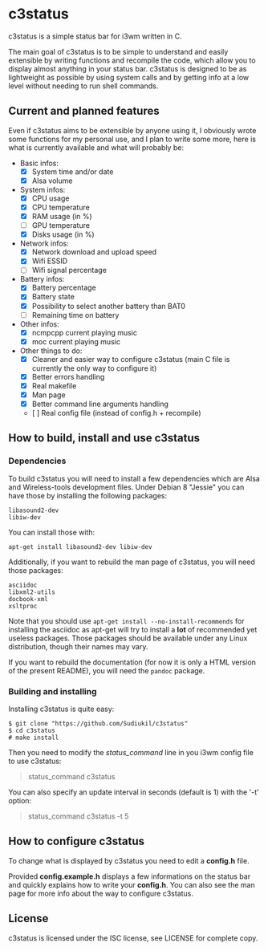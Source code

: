 # c3status

c3status is a simple status bar for i3wm written in C.

The main goal of c3status is to be simple to understand and easily extensible by writing functions and recompile the code, which allow you to display almost anything in your status bar.
c3status is designed to be as lightweight as possible by using system calls and by getting info at a low level without needing to run shell commands.

## Current and planned features

Even if c3status aims to be extensible by anyone using it, I obviously wrote some functions for my personal use, and I plan to write some more, here is what is currently available and what will probably be:

- Basic infos:
  - [x] System time and/or date
  - [x] Alsa volume

- System infos:
  - [x] CPU usage
  - [x] CPU temperature
  - [x] RAM usage (in %)
  - [ ] GPU temperature
  - [x] Disks usage (in %)

- Network infos:
  - [x] Network download and upload speed
  - [x] Wifi ESSID
  - [ ] Wifi signal percentage

- Battery infos:
  - [x] Battery percentage
  - [x] Battery state
  - [x] Possibility to select another battery than BAT0
  - [ ] Remaining time on battery

- Other infos:
  - [x] ncmpcpp current playing music
  - [x] moc current playing music

- Other things to do:
  - [x] Cleaner and easier way to configure c3status (main C file is currently the only way to configure it)
  - [x] Better errors handling
  - [x] Real makefile
  - [x] Man page
  - [x] Better command line arguments handling
  - [ ] Real config file (instead of config.h + recompile)

## How to build, install and use c3status

### Dependencies

To build c3status you will need to install a few dependencies which are Alsa and Wireless-tools development files.
Under Debian 8 "Jessie" you can have those by installing the following packages:

```
libasound2-dev
libiw-dev
```

You can install those with:

```
apt-get install libasound2-dev libiw-dev
```

Additionally, if you want to rebuild the man page of c3status, you will need those packages:

```
asciidoc
libxml2-utils
docbook-xml
xsltproc
```

Note that you should use `apt-get install --no-install-recommends` for installing the asciidoc as apt-get will try to install a **lot** of recommended yet useless packages.
Those packages should be available under any Linux distribution, though their names may vary.

If you want to rebuild the documentation (for now it is only a HTML version of the present README), you will need the `pandoc` package.

### Building and installing

Installing c3status is quite easy:

```
$ git clone "https://github.com/Sudiukil/c3status"
$ cd c3status
# make install
```

Then you need to modify the *status_command* line in you i3wm config file to use c3status:

> status_command c3status

You can also specify an update interval in seconds (default is 1) with the '-t' option:

> status_command c3status -t 5

## How to configure c3status

To change what is displayed by c3status you need to edit a **config.h** file.

Provided **config.example.h** displays a few informations on the status bar and quickly explains how to write your **config.h**.
You can also see the man page for more info about the way to configure c3status.

## License

c3status is licensed under the ISC license, see LICENSE for complete copy.
